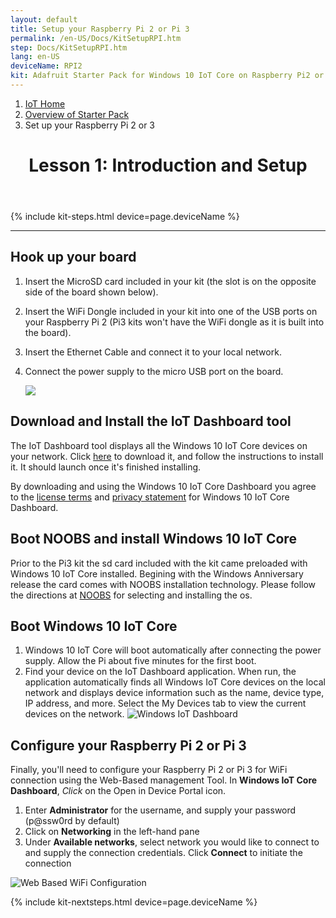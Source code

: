```yaml
---
layout: default
title: Setup your Raspberry Pi 2 or Pi 3
permalink: /en-US/Docs/KitSetupRPI.htm
step: Docs/KitSetupRPI.htm
lang: en-US
deviceName: RPI2
kit: Adafruit Starter Pack for Windows 10 IoT Core on Raspberry Pi2 or PI3
---
```

<div class="row">
  <div class="col-xs-24">
    <ol class="breadcrumb">
      <li><a href="https://developer.microsoft.com/en-us/windows/iot">IoT Home</a></li>
      <li><a href="{{site.baseurl}}/{{page.lang}}/Docs/AdafruitMakerKit.htm">Overview of Starter Pack</a></li>
      <li class="active">Set up your Raspberry Pi 2 or 3</li>
    </ol>
    <header class="page-title-header remove-top-margin">
      <h1 class="page-title">Lesson 1: Introduction and Setup</h1>
    </header>
  </div>
</div>

{% include kit-steps.html device=page.deviceName %}

<hr/>

## Hook up your board

1. Insert the MicroSD card included in your kit (the slot is on the opposite side of the board shown below).
2. Insert the WiFi Dongle included in your kit into one of the USB ports on your Raspberry Pi 2 (Pi3 kits won't have the WiFi dongle as it is built into the board).
3. Insert the Ethernet Cable and connect it to your local network.
4. Connect the power supply to the micro USB port on the board.



    <img class="device-images" src="{{site.baseurl}}/Resources/images/rpi2Headless.png">


## Download and Install the IoT Dashboard tool

The IoT Dashboard tool displays all the Windows 10 IoT Core devices on your network.  Click [here](https://iottools.blob.core.windows.net/iotdashboard/setup.exe) to download it, and follow the instructions to install it.  It should launch once it's finished installing.

By downloading and using the Windows 10 IoT Core Dashboard you agree to the [license terms](http://go.microsoft.com/fwlink/?LinkID=703960&clcid=0x4809) and [privacy statement](http://go.microsoft.com/fwlink/?LinkId=521839) for Windows 10 IoT Core Dashboard. 

## Boot NOOBS and install Windows 10 IoT Core
Prior to the Pi3 kit the sd card included with the kit came preloaded with Windows 10 IoT Core  installed.  Begining with the Windows Anniversary release the card comes with NOOBS installation technology.  Please follow the directions at [NOOBS]({{site.baseurl}}/{{page.lang}}/docs/noobs) for selecting and installing the os.

## Boot Windows 10 IoT Core
1. Windows 10 IoT Core will boot automatically after connecting the power supply. Allow the Pi about five minutes for the first boot.
2. Find your device on the IoT Dashboard application. When run, the application automatically finds all Windows IoT Core devices on the local network and displays device information such as the name, device type, IP address, and more.  Select the My Devices tab to view the current devices on the network.
        ![Windows IoT Dashboard]({{site.baseurl}}/Resources/images/IoTDashboard.png)

## Configure your Raspberry Pi 2 or Pi 3

Finally, you'll need to configure your Raspberry Pi 2 or Pi 3 for WiFi connection using the Web-Based management Tool. In **Windows IoT Core Dashboard**, *Click* on the Open in Device Portal icon.

<!-- This content is replicated at en-US/Docs/SetupWiFi.md  -->

1. Enter **Administrator** for the username, and supply your password (p@ssw0rd by default)
2. Click on **Networking** in the left-hand pane
3. Under **Available networks**, select network you would like to connect to and supply the connection credentials. Click **Connect** to initiate the connection

![Web Based WiFi Configuration]({{site.baseurl}}/Resources/images/SetupWiFi/WebBWiFiConfig.png)

<!-- End of Replicated Content -->

{% include kit-nextsteps.html device=page.deviceName %}
